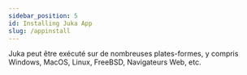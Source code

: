 ```yaml
---
sidebar_position: 5
id: Installing Juka App
slug: /appinstall
---
```


Juka peut être exécuté sur de nombreuses plates-formes, y compris Windows, MacOS, Linux, FreeBSD, Navigateurs Web, etc.